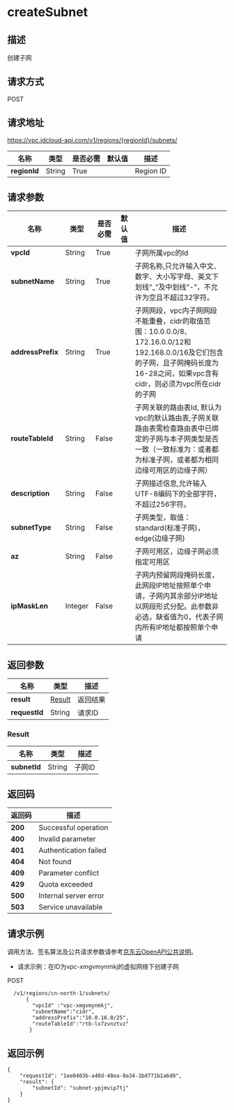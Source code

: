 # createSubnet


## 描述
创建子网

## 请求方式
POST

## 请求地址
https://vpc.jdcloud-api.com/v1/regions/{regionId}/subnets/

|名称|类型|是否必需|默认值|描述|
|---|---|---|---|---|
|**regionId**|String|True| |Region ID|

## 请求参数
|名称|类型|是否必需|默认值|描述|
|---|---|---|---|---|
|**vpcId**|String|True| |子网所属vpc的Id|
|**subnetName**|String|True| |子网名称,只允许输入中文、数字、大小写字母、英文下划线“_”及中划线“-”，不允许为空且不超过32字符。|
|**addressPrefix**|String|True| |子网网段，vpc内子网网段不能重叠，cidr的取值范围：10.0.0.0/8、172.16.0.0/12和192.168.0.0/16及它们包含的子网，且子网掩码长度为16-28之间，如果vpc含有cidr，则必须为vpc所在cidr的子网|
|**routeTableId**|String|False| |子网关联的路由表Id, 默认为vpc的默认路由表,子网关联路由表需检查路由表中已绑定的子网与本子网类型是否一致（一致标准为：或者都为标准子网，或者都为相同边缘可用区的边缘子网）|
|**description**|String|False| |子网描述信息,允许输入UTF-8编码下的全部字符，不超过256字符。|
|**subnetType**|String|False| |子网类型，取值：standard(标准子网)，edge(边缘子网)|
|**az**|String|False| |子网可用区，边缘子网必须指定可用区|
|**ipMaskLen**|Integer|False| |子网内预留网段掩码长度，此网段IP地址按照单个申请，子网内其余部分IP地址以网段形式分配。此参数非必选，缺省值为0，代表子网内所有IP地址都按照单个申请|


## 返回参数
|名称|类型|描述|
|---|---|---|
|**result**|[Result](#result)|返回结果|
|**requestId**|String|请求ID|

### <div id="Result">Result</div>
|名称|类型|描述|
|---|---|---|
|**subnetId**|String|子网ID|

## 返回码
|返回码|描述|
|---|---|
|**200**|Successful operation|
|**400**|Invalid parameter|
|**401**|Authentication failed|
|**404**|Not found|
|**409**|Parameter conflict|
|**429**|Quota exceeded|
|**500**|Internal server error|
|**503**|Service unavailable|

## 请求示例
调用方法、签名算法及公共请求参数请参考[京东云OpenAPI公共说明](https://docs.jdcloud.com/common-declaration/api/introduction)。
- 请求示例：在ID为vpc-xmgvmynmkj的虚拟网络下创建子网

POST
```
  /v1/regions/cn-north-1/subnets/
      {
        "vpcId" :"vpc-xmgvmynmkj",
        "subnetName":"cidr",
        "addressPrefix":"10.0.16.0/25",
        "routeTableId":"rtb-lx7zvnztvz"
       }

```

## 返回示例
```
{
    "requestId": "1ee0403b-a40d-48ea-8a34-1bd771b1a6d0", 
    "result": {
        "subnetId": "subnet-ypjmvip7tj"
    }
}
```
